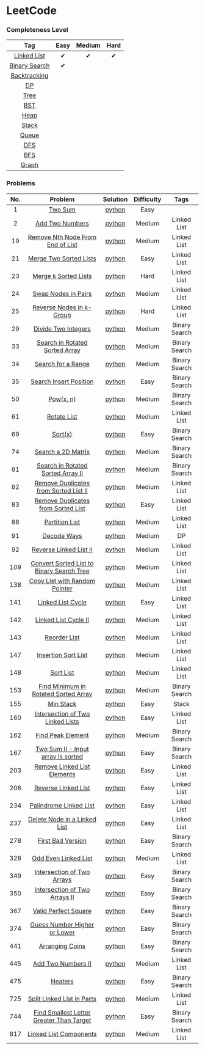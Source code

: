 # LeetCode

### Completeness Level
| Tag | Easy | Medium | Hard |
|:-:|:-:|:-:|:-:|
|[Linked List](https://leetcode.com/problemset/all/?topicSlugs=linked-list)|✔|✔|✔|
|[Binary Search](https://leetcode.com/problemset/all/?topicSlugs=binary-search)|✔|||
|[Backtracking](https://leetcode.com/problemset/all/?topicSlugs=backtracking)||||
|[DP](https://leetcode.com/problemset/all/?topicSlugs=dynamic-programming)||||
|[Tree](https://leetcode.com/problemset/all/?topicSlugs=tree)||||
|[BST](https://leetcode.com/problemset/all/?topicSlugs=binary-search-tree)||||
|[Heap](https://leetcode.com/problemset/all/?topicSlugs=heap)||||
|[Stack](https://leetcode.com/problemset/all/?topicSlugs=stack)||||
|[Queue](https://leetcode.com/problemset/all/?topicSlugs=queue)||||
|[DFS](https://leetcode.com/problemset/all/?topicSlugs=depth-first-search)||||
|[BFS](https://leetcode.com/problemset/all/?topicSlugs=breadth-first-search)||||
|[Graph](https://leetcode.com/problemset/all/?topicSlugs=graph)||||

### Problems
| No. | Problem | Solution | Difficulty | Tags |
|:---:|:-------:|:--------:|:----------:|:----:|
|1|[Two Sum](https://leetcode.com/problems/two-sum/description/)|[python](https://github.com/ZiwenJin/LeetCode/blob/master/1.%20Two%20Sum.ipynb)|Easy||
|2|[Add Two Numbers](https://leetcode.com/problems/add-two-numbers/description/)|[python](https://github.com/ZiwenJin/LeetCode/blob/master/2.%20Add%20Two%20Numbers.ipynb)|Medium|Linked List|
|19|[Remove Nth Node From End of List](https://leetcode.com/problems/remove-nth-node-from-end-of-list/description/)|[python](https://github.com/ZiwenJin/LeetCode/blob/master/19.%20Remove%20Nth%20Node%20From%20End%20of%20List.ipynb)|Medium|Linked List|
|21|[Merge Two Sorted Lists](https://leetcode.com/problems/merge-two-sorted-lists/description/)|[python](https://github.com/ZiwenJin/LeetCode/blob/master/21.%20Merge%20Two%20Sorted%20Lists.ipynb)|Easy|Linked List|
|23|[Merge k Sorted Lists](https://leetcode.com/problems/merge-k-sorted-lists/description/)|[python](https://github.com/ZiwenJin/LeetCode/blob/master/23.%20Merge%20k%20Sorted%20Lists.ipynb)|Hard|Linked List|
|24|[Swap Nodes in Pairs](https://leetcode.com/problems/swap-nodes-in-pairs/description/)|[python](https://github.com/ZiwenJin/LeetCode/blob/master/24.%20Swap%20Nodes%20in%20Pairs.ipynb)|Medium|Linked List|
|25|[Reverse Nodes in k-Group](https://leetcode.com/problems/reverse-nodes-in-k-group/description/)|[python](https://github.com/ZiwenJin/LeetCode/blob/master/25.%20Reverse%20Nodes%20in%20k-Group.ipynb)|Hard|Linked List|
|29|[Divide Two Integers](https://leetcode.com/problems/divide-two-integers/description/)|[python](https://github.com/ZiwenJin/LeetCode/blob/master/29.%20Divide%20Two%20Integers.ipynb)|Medium|Binary Search|
|33|[Search in Rotated Sorted Array](https://leetcode.com/problems/search-in-rotated-sorted-array/description/)|[python](https://github.com/ZiwenJin/LeetCode/blob/master/33.%20Search%20in%20Rotated%20Sorted%20Array.ipynb)|Medium|Binary Search|
|34|[Search for a Range](https://leetcode.com/problems/search-for-a-range/description/)|[python](https://github.com/ZiwenJin/LeetCode/blob/master/34.%20Search%20for%20a%20Range.ipynb)|Medium|Binary Search|
|35|[Search Insert Position](https://leetcode.com/problems/search-insert-position/description/)|[python](https://github.com/ZiwenJin/LeetCode/blob/master/35.%20Search%20Insert%20Position.ipynb)|Easy|Binary Search|
|50|[Pow(x, n)](https://leetcode.com/problems/powx-n/description/)|[python](https://github.com/ZiwenJin/LeetCode/blob/master/50.%20Pow(x%2C%20n).ipynb)|Medium|Binary Search|
|61|[Rotate List](https://leetcode.com/problems/rotate-list/description/)|[python](https://github.com/ZiwenJin/LeetCode/blob/master/61.%20Rotate%20List.ipynb)|Medium|Linked List|
|69|[Sqrt(x)](https://leetcode.com/problems/sqrtx/description/)|[python](https://github.com/ZiwenJin/LeetCode/blob/master/69.%20Sqrt(x).ipynb)|Easy|Binary Search|
|74|[Search a 2D Matrix](https://leetcode.com/problems/search-a-2d-matrix/description/)|[python](https://github.com/ZiwenJin/LeetCode/blob/master/74.%20Search%20a%202D%20Matrix.ipynb)|Medium|Binary Search|
|81|[Search in Rotated Sorted Array II](https://leetcode.com/problems/search-in-rotated-sorted-array-ii/description/)|[python](https://github.com/ZiwenJin/LeetCode/blob/master/81.%20Search%20in%20Rotated%20Sorted%20Array%20II.ipynb)|Medium|Binary Search|
|82|[Remove Duplicates from Sorted List II](https://leetcode.com/problems/remove-duplicates-from-sorted-list-ii/description/)|[python](https://github.com/ZiwenJin/LeetCode/blob/master/82.%20Remove%20Duplicates%20from%20Sorted%20List%20II.ipynb)|Medium|Linked List|
|83|[Remove Duplicates from Sorted List](https://leetcode.com/problems/remove-duplicates-from-sorted-list/description/)|[python](https://github.com/ZiwenJin/LeetCode/blob/master/83.%20Remove%20Duplicates%20from%20Sorted%20List.ipynb)|Easy|Linked List|
|86|[Partition List](https://leetcode.com/problems/partition-list/description/)|[python](https://github.com/ZiwenJin/LeetCode/blob/master/86.%20Partition%20List.ipynb)|Medium|Linked List|
|91|[Decode Ways](https://leetcode.com/problems/decode-ways/description/)|[python](https://github.com/ZiwenJin/LeetCode/blob/master/91.%20Decode%20Ways.ipynb)|Medium|DP|
|92|[Reverse Linked List II](https://leetcode.com/problems/reverse-linked-list-ii/description/)|[python](https://github.com/ZiwenJin/LeetCode/blob/master/92.%20Reverse%20Linked%20List%20II.ipynb)|Medium|Linked List|
|109|[Convert Sorted List to Binary Search Tree](https://leetcode.com/problems/convert-sorted-list-to-binary-search-tree/description/)|[python](https://github.com/ZiwenJin/LeetCode/blob/master/109.%20Convert%20Sorted%20List%20to%20Binary%20Search%20Tree.ipynb)|Medium|Linked List|
|138|[Copy List with Random Pointer](https://leetcode.com/problems/copy-list-with-random-pointer/description/)|[python](https://github.com/ZiwenJin/LeetCode/blob/master/138.%20Copy%20List%20with%20Random%20Pointer.ipynb)|Medium|Linked List|
|141|[Linked List Cycle](https://leetcode.com/problems/linked-list-cycle/description/)|[python](https://github.com/ZiwenJin/LeetCode/blob/master/141.%20Linked%20List%20Cycle.ipynb)|Easy|Linked List|
|142|[Linked List Cycle II](https://leetcode.com/problems/linked-list-cycle-ii/description/)|[python](https://github.com/ZiwenJin/LeetCode/blob/master/142.%20Linked%20List%20Cycle%20II.ipynb)|Medium|Linked List|
|143|[Reorder List](https://leetcode.com/problems/reorder-list/description/)|[python](https://github.com/ZiwenJin/LeetCode/blob/master/143.%20Reorder%20List.ipynb)|Medium|Linked List|
|147|[Insertion Sort List](https://leetcode.com/problems/insertion-sort-list/description/)|[python](https://github.com/ZiwenJin/LeetCode/blob/master/147.%20Insertion%20Sort%20List.ipynb)|Medium|Linked List|
|148|[Sort List](https://leetcode.com/problems/sort-list/description/)|[python](https://github.com/ZiwenJin/LeetCode/blob/master/148.%20Sort%20List.ipynb)|Medium|Linked List|
|153|[Find Minimum in Rotated Sorted Array](https://leetcode.com/problems/find-minimum-in-rotated-sorted-array/description/)|[python](https://github.com/ZiwenJin/LeetCode/blob/master/153.%20Find%20Minimum%20in%20Rotated%20Sorted%20Array.ipynb)|Medium|Binary Search|
|155|[Min Stack](https://leetcode.com/problems/min-stack/description/)|[python](https://github.com/ZiwenJin/LeetCode/blob/master/155.%20Min%20Stack.ipynb)|Easy|Stack|
|160|[Intersection of Two Linked Lists](https://leetcode.com/problems/intersection-of-two-linked-lists/description/)|[python](https://github.com/ZiwenJin/LeetCode/blob/master/160.%20Intersection%20of%20Two%20Linked%20Lists.ipynb)|Easy|Linked List|
|162|[Find Peak Element](https://leetcode.com/problems/find-peak-element/description/)|[python](https://github.com/ZiwenJin/LeetCode/blob/master/162.%20Find%20Peak%20Element.ipynb)|Medium|Binary Search|
|167|[Two Sum II - Input array is sorted](https://leetcode.com/problems/two-sum-ii-input-array-is-sorted/description/)|[python](https://github.com/ZiwenJin/LeetCode/blob/master/167.%20Two%20Sum%20II%20-%20Input%20array%20is%20sorted.ipynb)|Easy|Binary Search|
|203|[Remove Linked List Elements](https://leetcode.com/problems/remove-linked-list-elements/description/)|[python](https://github.com/ZiwenJin/LeetCode/blob/master/203.%20Remove%20Linked%20List%20Elements.ipynb)|Easy|Linked List|
|206|[Reverse Linked List](https://leetcode.com/problems/reverse-linked-list/description/)|[python](https://github.com/ZiwenJin/LeetCode/blob/master/206.%20Reverse%20Linked%20List.ipynb)|Easy|Linked List|
|234|[Palindrome Linked List](https://leetcode.com/problems/palindrome-linked-list/description/)|[python](https://github.com/ZiwenJin/LeetCode/blob/master/234.%20Palindrome%20Linked%20List.ipynb)|Easy|Linked List|
|237|[Delete Node in a Linked List](https://leetcode.com/problems/delete-node-in-a-linked-list/description/)|[python](https://github.com/ZiwenJin/LeetCode/blob/master/237.%20Delete%20Node%20in%20a%20Linked%20List.ipynb)|Easy|Linked List|
|278|[First Bad Version](https://leetcode.com/problems/first-bad-version/description/)|[python](https://github.com/ZiwenJin/LeetCode/blob/master/278.%20First%20Bad%20Version.ipynb)|Easy|Binary Search|
|328|[Odd Even Linked List](https://leetcode.com/problems/odd-even-linked-list/description/)|[python](https://github.com/ZiwenJin/LeetCode/blob/master/328.%20Odd%20Even%20Linked%20List.ipynb)|Medium|Linked List|
|349|[Intersection of Two Arrays](https://leetcode.com/problems/intersection-of-two-arrays/description/)|[python](https://github.com/ZiwenJin/LeetCode/blob/master/349.%20Intersection%20of%20Two%20Arrays.ipynb)|Easy|Binary Search|
|350|[Intersection of Two Arrays II](https://leetcode.com/problems/intersection-of-two-arrays-ii/description/)|[python](https://github.com/ZiwenJin/LeetCode/blob/master/350.%20Intersection%20of%20Two%20Arrays%20II.ipynb)|Easy|Binary Search|
|367|[Valid Perfect Square](https://leetcode.com/problems/valid-perfect-square/description/)|[python](https://github.com/ZiwenJin/LeetCode/blob/master/367.%20Valid%20Perfect%20Square.ipynb)|Easy|Binary Search|
|374|[Guess Number Higher or Lower](https://leetcode.com/problems/guess-number-higher-or-lower/description/)|[python](https://github.com/ZiwenJin/LeetCode/blob/master/374.%20Guess%20Number%20Higher%20or%20Lower.ipynb)|Easy|Binary Search|
|441|[Arranging Coins](https://leetcode.com/problems/arranging-coins/description/)|[python](https://github.com/ZiwenJin/LeetCode/blob/master/441.%20Arranging%20Coins.ipynb)|Easy|Binary Search|
|445|[Add Two Numbers II](https://leetcode.com/problems/add-two-numbers-ii/description/)|[python](https://github.com/ZiwenJin/LeetCode/blob/master/445.%20Add%20Two%20Numbers%20II.ipynb)|Medium|Linked List|
|475|[Heaters](https://leetcode.com/problems/heaters/description/)|[python](https://github.com/ZiwenJin/LeetCode/blob/master/475.%20Heaters.ipynb)|Easy|Binary Search|
|725|[Split Linked List in Parts](https://leetcode.com/problems/split-linked-list-in-parts/description/)|[python](https://github.com/ZiwenJin/LeetCode/blob/master/725.%20Split%20Linked%20List%20in%20Parts.ipynb)|Medium|Linked List|
|744|[Find Smallest Letter Greater Than Target](https://leetcode.com/problems/find-smallest-letter-greater-than-target/description/)|[python](https://github.com/ZiwenJin/LeetCode/blob/master/744.%20Find%20Smallest%20Letter%20Greater%20Than%20Target.ipynb)|Easy|Binary Search|
|817|[Linked List Components](https://leetcode.com/problems/linked-list-components/description/)|[python](https://github.com/ZiwenJin/LeetCode/blob/master/817.%20Linked%20List%20Components.ipynb)|Medium|Linked List|
